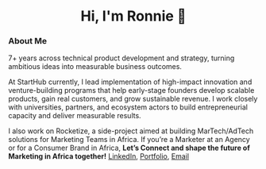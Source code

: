 <h1 align="center">Hi, I'm Ronnie 👋</h1>

### About Me

7+ years across technical product development and strategy, turning ambitious ideas into measurable business outcomes. 

At StartHub currently, I lead implementation of high-impact innovation and venture-building programs that help early-stage founders develop scalable products, gain real customers, and grow sustainable revenue. I work closely with universities, partners, and ecosystem actors to build entrepreneurial capacity and deliver measurable results. 

I also work on Rocketize, a side-project aimed at building MarTech/AdTech solutions for Marketing Teams in Africa. If you’re a Marketer at an Agency or for a Consumer Brand in Africa, **Let’s Connect and shape the future of Marketing in Africa together!** [LinkedIn](https://www.linkedin.com/in/ronnie-lutaro-b73240aa/), [Portfolio](https://ronnielutaro.com), [Email](mailto:r.lutaro@rocketizetech.com)
